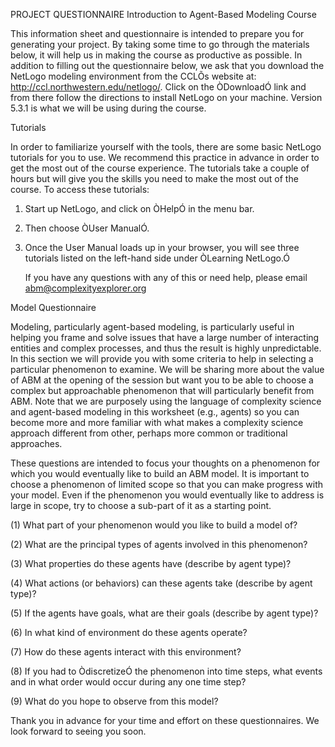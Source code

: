 PROJECT QUESTIONNAIRE
Introduction to Agent-Based Modeling Course

This information sheet and questionnaire is intended to prepare you for generating your project.  By taking some time to go through the materials below, it will help us in making the course as productive as possible. In addition to filling out the questionnaire below, we ask that you download the NetLogo modeling environment from the CCLÕs website at: http://ccl.northwestern.edu/netlogo/. Click on the ÒDownloadÓ link and from there follow the directions to install NetLogo on your machine. Version 5.3.1 is what we will be using during the course. 

Tutorials

In order to familiarize yourself with the tools, there are some basic NetLogo tutorials for you to use. We recommend this practice in advance in order to get the most out of the course experience. The tutorials take a couple of hours but will give you the skills you need to make the most out of the course. To access these tutorials: 

1. Start up NetLogo, and click on ÒHelpÓ in the menu bar.
2. Then choose ÒUser ManualÓ.  
3. Once the User Manual loads up in your browser, you will see three tutorials listed on the left-hand side under ÒLearning NetLogo.Ó

   If you have any questions with any of this or need help, please email abm@complexityexplorer.org

Model Questionnaire

Modeling, particularly agent-based modeling, is particularly useful in helping you frame and solve issues that have a large number of interacting entities and complex processes, and thus the result is highly unpredictable.  In this section we will provide you with some criteria to help in selecting a particular phenomenon to examine.  We will be sharing more about the value of ABM at the opening of the session but want you to be able to choose a complex but approachable phenomenon that will particularly benefit from ABM.  Note that we are purposely using the language of complexity science and agent-based modeling in this worksheet (e.g., agents) so you can become more and more familiar with what makes a complexity science approach different from other, perhaps more common or traditional approaches.

These questions are intended to focus your thoughts on a phenomenon for which you would eventually like to build an ABM model. It is important to choose a phenomenon of limited scope so that you can make progress with your model.  Even if the phenomenon you would eventually like to address is large in scope, try to choose a sub-part of it as a starting point.


(1) What part of your phenomenon would you like to build a model of?





(2) What are the principal types of agents involved in this phenomenon?





(3)   What properties do these agents have (describe by agent type)?





(4)   What actions (or behaviors) can these agents take (describe by agent type)?





(5)   If the agents have goals, what are their goals (describe by agent type)?





(6)   In what kind of environment do these agents operate?





(7)   How do these agents interact with this environment?





(8)   If you had to ÒdiscretizeÓ the phenomenon into time steps, what events and in what order would occur during any one time step?





(9)   What do you hope to observe from this model?





Thank you in advance for your time and effort on these questionnaires.  We look forward to seeing you soon.


